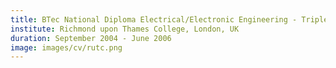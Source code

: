 ```yaml
---
title: BTec National Diploma Electrical/Electronic Engineering - Triple Distinction
institute: Richmond upon Thames College, London, UK
duration: September 2004 - June 2006
image: images/cv/rutc.png
---
```





